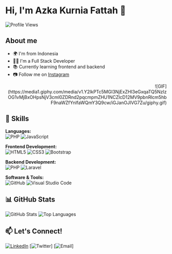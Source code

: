 # Hi, I'm Azka Kurnia Fattah 👋

![Profile Views](https://komarev.com/ghpvc/?username=azkassassin&color=blueviolet)

## About me  
- 🌍 I'm from Indonesia  
- 👨‍💻 I'm a Full Stack Developer  
- 📚 Currently learning frontend and backend  
- 📷 Follow me on [Instagram](https://instagram.com/zkaknfth_)

<p align="right"> ![GIF](https://media1.giphy.com/media/v1.Y2lkPTc5MGI3NjExZHI3eGxqaTQ5NzIzOG1vMjBxOHpsNjV3cml0ZDRnd2pqcmpmZHU1NCZlcD12MV9pbnRlcm5hbF9naWZfYnlfaWQmY3Q9cw/iGJanOJIVG7Zu/giphy.gif)
</p>

## 🚀 Skills
**Languages:**  
![PHP](https://img.shields.io/badge/PHP-777BB4?style=flat&logo=php&logoColor=white) 
![JavaScript](https://img.shields.io/badge/JavaScript-F7DF1E?style=flat&logo=javascript&logoColor=black)

**Frontend Development:**  
![HTML5](https://img.shields.io/badge/HTML5-E34F26?style=flat&logo=html5&logoColor=white)
![CSS3](https://img.shields.io/badge/CSS3-1572B6?style=flat&logo=css3&logoColor=white)
![Bootstrap](https://img.shields.io/badge/Bootstrap-563D7C?style=flat&logo=bootstrap&logoColor=white)

**Backend Development:**  
![PHP](https://img.shields.io/badge/PHP-777BB4?style=flat&logo=php&logoColor=white)
![Laravel](https://img.shields.io/badge/Laravel-FF2D20?style=flat&logo=laravel&logoColor=white)

**Software & Tools:**  
![GitHub](https://img.shields.io/badge/GitHub-181717?style=flat&logo=github&logoColor=white)
![Visual Studio Code](https://img.shields.io/badge/VSCode-007ACC?style=flat&logo=visual-studio-code&logoColor=white)

## 📊 GitHub Stats
![GitHub Stats](https://github-readme-stats.vercel.app/api?username=ariGunawanJatmiko&show_icons=true&theme=radical)
![Top Languages](https://github-readme-stats.vercel.app/api/top-langs/?username=ariGunawanJatmiko&layout=compact&theme=radical)

## 📫 Let's Connect!
[![LinkedIn](https://img.shields.io/badge/LinkedIn-ariGunawan-blue?style=flat&logo=linkedin)](https://linkedin.com/in/yourprofile)
[![Twitter](https://img.shields.io/badge/Twitter-ariGunawan-blue?style=flat&logo=twitter)]
[![Email](https://img.shields.io/badge/Email-ariGunawan-red?style=flat&logo=gmail)]

